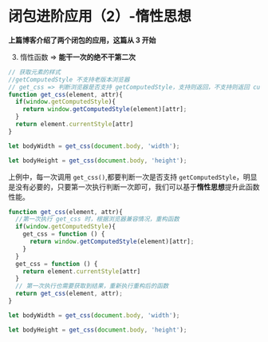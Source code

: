 # 闭包进阶应用（2）-惰性思想

**上篇博客介绍了两个闭包的应用，这篇从 3 开始**

3. 惰性函数 => **能干一次的绝不干第二次**

```javascript
// 获取元素的样式
//getComputedStyle 不支持老版本浏览器
// get_css => 判断浏览器是否支持 getComputedStyle，支持则返回，不支持则返回 currentStyle
function get_css(element, attr){
  if(window.getComputedStyle){
    return window.getComputedStyle(element)[attr];
  }
  return element.currentStyle[attr]
}

let bodyWidth = get_css(document.body, 'width');

let bodyHeight = get_css(document.body, 'height');
```

上例中，每一次调用 `get_css()`,都要判断一次是否支持 `getComputedStyle`，明显是没有必要的，只要第一次执行判断一次即可，我们可以基于**惰性思想**提升此函数性能。

```javascript
function get_css(element, attr){
  //第一次执行 get_css 时，根据浏览器兼容情况，重构函数
  if(window.getComputedStyle){
    get_css = function () {
      return window.getComputedStyle(element)[attr];
    }
  }
  get_css = function () {
    return element.currentStyle[attr]
  }
  // 第一次执行也需要获取到结果，重新执行重构后的函数
  return get_css(element, attr);
}

let bodyWidth = get_css(document.body, 'width');

let bodyHeight = get_css(document.body, 'height');
```